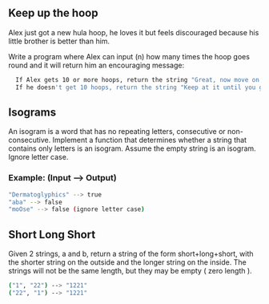 ## Keep up the hoop
Alex just got a new hula hoop, he loves it but feels discouraged because his little brother is better than him.

Write a program where Alex can input (n) how many times the hoop goes round and it will return him an encouraging message:

```sh 
  If Alex gets 10 or more hoops, return the string "Great, now move on to tricks".
  If he doesn't get 10 hoops, return the string "Keep at it until you get it".
```

## Isograms

An isogram is a word that has no repeating letters, consecutive or non-consecutive. Implement a function that determines whether a string that contains only letters is an isogram. Assume the empty string is an isogram. Ignore letter case.

### Example: (Input --> Output)
```sh
"Dermatoglyphics" --> true
"aba" --> false
"moOse" --> false (ignore letter case)
```

## Short Long Short

Given 2 strings, a and b, return a string of the form short+long+short, with the shorter string on the outside and the longer string on the inside. The strings will not be the same length, but they may be empty ( zero length ).

```sh 
("1", "22") --> "1221"
("22", "1") --> "1221"
```